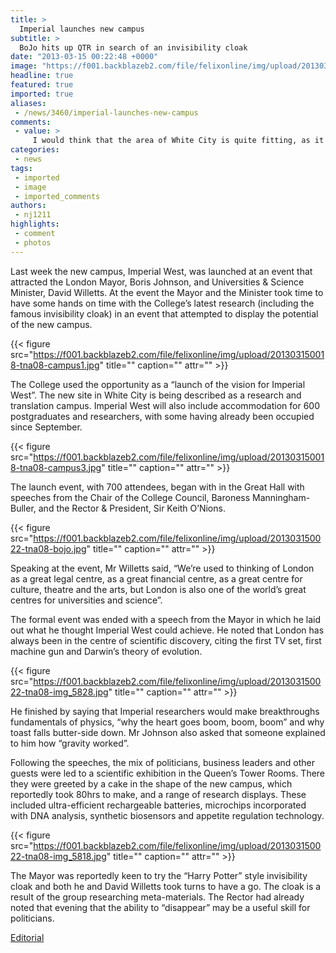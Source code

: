```yaml
---
title: >
  Imperial launches new campus
subtitle: >
  BoJo hits up QTR in search of an invisibility cloak
date: "2013-03-15 00:22:48 +0000"
image: "https://f001.backblazeb2.com/file/felixonline/img/upload/201303150018-tna08-campus2.jpg"
headline: true
featured: true
imported: true
aliases:
 - /news/3460/imperial-launches-new-campus
comments:
 - value: >
     I would think that the area of White City is quite fitting, as it's near to Hammersmith hospital (where the imperial college healthcare nhs trust is located). <br> <br>But as a resident of West Acton (10 mins away from White City), I welcome the development of Imperial West.
categories:
 - news
tags:
 - imported
 - image
 - imported_comments
authors:
 - nj1211
highlights:
 - comment
 - photos
---
```


Last week the new campus, Imperial West, was launched at an event that attracted the London Mayor, Boris Johnson, and Universities & Science Minister, David Willetts. At the event the Mayor and the Minister took time to have some hands on time with the College’s latest research (including the famous invisibility cloak) in an event that attempted to display the potential of the new campus.

{{< figure src="https://f001.backblazeb2.com/file/felixonline/img/upload/201303150018-tna08-campus1.jpg" title="" caption="" attr="" >}}

The College used the opportunity as a “launch of the vision for Imperial West”. The new site in White City is being described as a research and translation campus. Imperial West will also include accommodation for 600 postgraduates and researchers, with some having already been occupied since September.

{{< figure src="https://f001.backblazeb2.com/file/felixonline/img/upload/201303150018-tna08-campus3.jpg" title="" caption="" attr="" >}}

The launch event, with 700 attendees, began with in the Great Hall with speeches from the Chair of the College Council, Baroness Manningham-Buller, and the Rector & President, Sir Keith O’Nions.

{{< figure src="https://f001.backblazeb2.com/file/felixonline/img/upload/201303150022-tna08-bojo.jpg" title="" caption="" attr="" >}}

Speaking at the event, Mr Willetts said, “We’re used to thinking of London as a great legal centre, as a great financial centre, as a great centre for culture, theatre and the arts, but London is also one of the world’s great centres for universities and science”.

The formal event was ended with a speech from the Mayor in which he laid out what he thought Imperial West could achieve. He noted that London has always been in the centre of scientific discovery, citing the first TV set, first machine gun and Darwin’s theory of evolution.

{{< figure src="https://f001.backblazeb2.com/file/felixonline/img/upload/201303150022-tna08-img_5828.jpg" title="" caption="" attr="" >}}

He finished by saying that Imperial researchers would make breakthroughs fundamentals of physics, “why the heart goes boom, boom, boom” and why toast falls butter-side down. Mr Johnson also asked that someone explained to him how “gravity worked”.

Following the speeches, the mix of politicians, business leaders and other guests were led to a scientific exhibition in the Queen’s Tower Rooms. There they were greeted by a cake in the shape of the new campus, which reportedly took 80hrs to make, and a range of research displays. These included ultra-efficient rechargeable batteries, microchips incorporated with DNA analysis, synthetic biosensors and appetite regulation technology.

{{< figure src="https://f001.backblazeb2.com/file/felixonline/img/upload/201303150022-tna08-img_5818.jpg" title="" caption="" attr="" >}}

The Mayor was reportedly keen to try the “Harry Potter” style invisibility cloak and both he and David Willetts took turns to have a go. The cloak is a result of the group researching meta-materials. The Rector had already noted that evening that the ability to “disappear” may be a useful skill for politicians.

[Editorial](http://felixonline.co.uk/comment/3455/hall-so-hard-college-cant-affordably-locate-me/)
